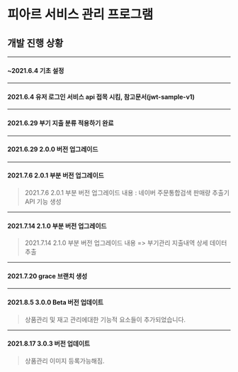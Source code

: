 # 피아르 서비스 관리 프로그램

## 개발 진행 상황
---
#### ~2021.6.4 기초 설정
---
#### 2021.6.4 유저 로그인 서비스 api 접목 시킴, 참고문서(jwt-sample-v1)
---
#### 2021.6.29 부기 지출 분류 적용하기 완료 
---
#### 2021.6.29 2.0.0 버전 업그레이드
---
#### 2021.7.6 2.0.1 부분 버전 업그레이드
> 2021.7.6 2.0.1 부분 버전 업그레이드 내용 : 네이버 주문통합검색 판매량 추출기 API 기능 생성
---
#### 2021.7.14 2.1.0 부분 버전 업그레이드
> 2021.7.14 2.1.0 부분 버전 업그레이드 내용 => 부기관리 지출내역 상세 데이터 추출
---
#### 2021.7.20 grace 브랜치 생성
---
#### 2021.8.5 3.0.0 Beta 버전 업데이트
> 상품관리 및 재고 관리에대한 기능적 요소들이 추가되었습니다.
---
#### 2021.8.17 3.0.3 버전 업데이트  
>상품관리 이미지 등록가능해짐.

